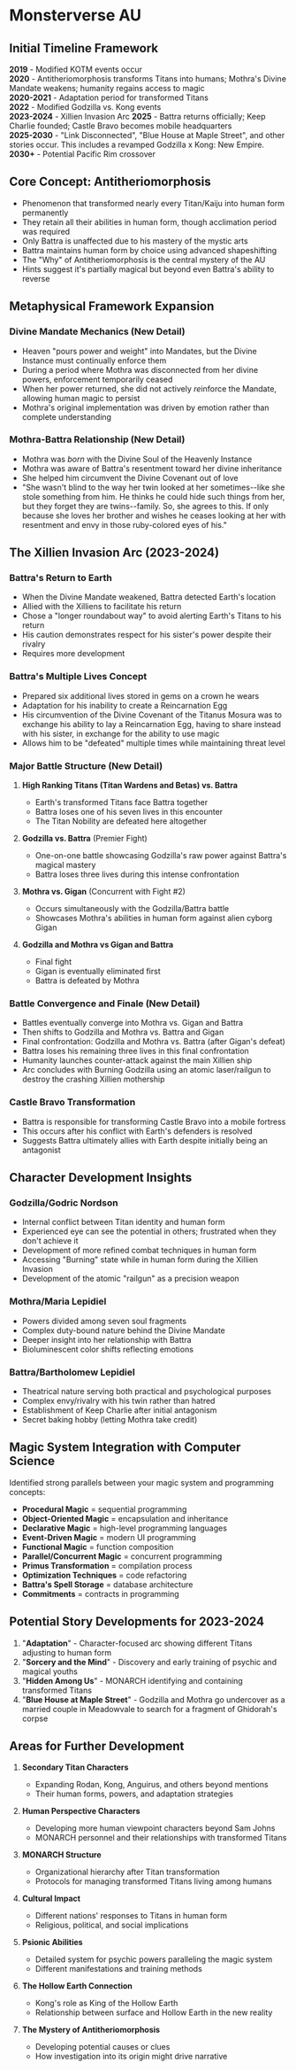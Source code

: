 # Monsterverse AU

## Initial Timeline Framework

**2019** - Modified KOTM events occur  
**2020** - Antitheriomorphosis transforms Titans into humans; Mothra's Divine Mandate weakens; humanity regains access to magic  
**2020-2021** - Adaptation period for transformed Titans  
**2022** - Modified Godzilla vs. Kong events  
**2023-2024** - Xillien Invasion Arc
**2025** - Battra returns officially; Keep Charlie founded; Castle Bravo becomes mobile headquarters  
**2025-2030** - "Link Disconnected", "Blue House at Maple Street", and other stories occur. This includes a revamped Godzilla x Kong: New Empire. 
**2030+** - Potential Pacific Rim crossover

## Core Concept: Antitheriomorphosis

- Phenomenon that transformed nearly every Titan/Kaiju into human form permanently
- They retain all their abilities in human form, though acclimation period was required
- Only Battra is unaffected due to his mastery of the mystic arts
- Battra maintains human form by choice using advanced shapeshifting
- The "Why" of Antitheriomorphosis is the central mystery of the AU
- Hints suggest it's partially magical but beyond even Battra's ability to reverse

## Metaphysical Framework Expansion

### Divine Mandate Mechanics (New Detail)
- Heaven "pours power and weight" into Mandates, but the Divine Instance must continually enforce them
- During a period where Mothra was disconnected from her divine powers, enforcement temporarily ceased
- When her power returned, she did not actively *re*inforce the Mandate, allowing human magic to persist
- Mothra's original implementation was driven by emotion rather than complete understanding

### Mothra-Battra Relationship (New Detail)
- Mothra was *born* with the Divine Soul of the Heavenly Instance
- Mothra was aware of Battra's resentment toward her divine inheritance
- She helped him circumvent the Divine Covenant out of love
- "She wasn't blind to the way her twin looked at her sometimes--like she stole something from him. He thinks he could hide such things from her, but they forget they are twins--family. So, she agrees to this. If only because she loves her brother and wishes he ceases looking at her with resentment and envy in those ruby-colored eyes of his."

## The Xillien Invasion Arc (2023-2024)

### Battra's Return to Earth
- When the Divine Mandate weakened, Battra detected Earth's location
- Allied with the Xilliens to facilitate his return
- Chose a "longer roundabout way" to avoid alerting Earth's Titans to his return
- His caution demonstrates respect for his sister's power despite their rivalry
- Requires more development 

### Battra's Multiple Lives Concept
- Prepared six additional lives stored in gems on a crown he wears
- Adaptation for his inability to create a Reincarnation Egg
- His circumvention of the Divine Covenant of the Titanus Mosura was to exchange his ability to lay a Reincarnation Egg, having to share instead with his sister, in exchange for the ability to use magic 
- Allows him to be "defeated" multiple times while maintaining threat level

### Major Battle Structure (New Detail)
1. **High Ranking Titans  (Titan Wardens and Betas) vs. Battra**
   - Earth's transformed Titans face Battra together
   - Battra loses one of his seven lives in this encounter
   - The Titan Nobility are defeated here altogether 

2. **Godzilla vs. Battra** (Premier Fight)
   - One-on-one battle showcasing Godzilla's raw power against Battra's magical mastery
   - Battra loses three lives during this intense confrontation

3. **Mothra vs. Gigan** (Concurrent with Fight #2)
   - Occurs simultaneously with the Godzilla/Battra battle
   - Showcases Mothra's abilities in human form against alien cyborg Gigan

4. **Godzilla and Mothra vs Gigan and Battra**
   - Final fight
   - Gigan is eventually eliminated first
   - Battra is defeated by Mothra

### Battle Convergence and Finale (New Detail)
- Battles eventually converge into Mothra vs. Gigan and Battra
- Then shifts to Godzilla and Mothra vs. Battra and Gigan
- Final confrontation: Godzilla and Mothra vs. Battra (after Gigan's defeat)
- Battra loses his remaining three lives in this final confrontation
- Humanity launches counter-attack against the main Xillien ship
- Arc concludes with Burning Godzilla using an atomic laser/railgun to destroy the crashing Xillien mothership

### Castle Bravo Transformation
- Battra is responsible for transforming Castle Bravo into a mobile fortress
- This occurs after his conflict with Earth's defenders is resolved
- Suggests Battra ultimately allies with Earth despite initially being an antagonist

## Character Development Insights

### Godzilla/Godric Nordson
- Internal conflict between Titan identity and human form
- Experienced eye can see the potential in others; frustrated when they don't achieve it
- Development of more refined combat techniques in human form
- Accessing "Burning" state while in human form during the Xillien Invasion
- Development of the atomic "railgun" as a precision weapon

### Mothra/Maria Lepidiel
- Powers divided among seven soul fragments
- Complex duty-bound nature behind the Divine Mandate
- Deeper insight into her relationship with Battra
- Bioluminescent color shifts reflecting emotions

### Battra/Bartholomew Lepidiel
- Theatrical nature serving both practical and psychological purposes
- Complex envy/rivalry with his twin rather than hatred
- Establishment of Keep Charlie after initial antagonism
- Secret baking hobby (letting Mothra take credit)

## Magic System Integration with Computer Science

Identified strong parallels between your magic system and programming concepts:
- **Procedural Magic** = sequential programming
- **Object-Oriented Magic** = encapsulation and inheritance
- **Declarative Magic** = high-level programming languages
- **Event-Driven Magic** = modern UI programming
- **Functional Magic** = function composition
- **Parallel/Concurrent Magic** = concurrent programming
- **Primus Transformation** = compilation process
- **Optimization Techniques** = code refactoring
- **Battra's Spell Storage** = database architecture
- **Commitments** = contracts in programming

## Potential Story Developments for 2023-2024

1. "**Adaptation**" - Character-focused arc showing different Titans adjusting to human form
2. "**Sorcery and the Mind**" - Discovery and early training of psychic and magical youths
3. "**Hidden Among Us**" - MONARCH identifying and containing transformed Titans
4. "**Blue House at Maple Street**" - Godzilla and Mothra go undercover as a married couple in Meadowvale to search for a fragment of Ghidorah's corpse

## Areas for Further Development

1. **Secondary Titan Characters**
   - Expanding Rodan, Kong, Anguirus, and others beyond mentions
   - Their human forms, powers, and adaptation strategies

2. **Human Perspective Characters**
   - Developing more human viewpoint characters beyond Sam Johns
   - MONARCH personnel and their relationships with transformed Titans

3. **MONARCH Structure**
   - Organizational hierarchy after Titan transformation
   - Protocols for managing transformed Titans living among humans

4. **Cultural Impact**
   - Different nations' responses to Titans in human form
   - Religious, political, and social implications

1. **Psionic Abilities**
   - Detailed system for psychic powers paralleling the magic system
   - Different manifestations and training methods

6. **The Hollow Earth Connection**
   - Kong's role as King of the Hollow Earth 
   - Relationship between surface and Hollow Earth in the new reality

7. **The Mystery of Antitheriomorphosis**
   - Developing potential causes or clues
   - How investigation into its origin might drive narrative